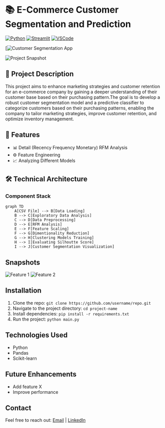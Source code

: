 #  📚 E-Commerce Customer Segmentation and Prediction

[![Python](https://img.shields.io/badge/Python-3.8%2B-blue.svg)](https://www.python.org/downloads/)
[![Streamlit](https://img.shields.io/badge/Streamlit-1.28%2B-FF4B4B.svg)](https://streamlit.io/)
[![VSCode](https://img.shields.io/badge/VSCode%20-Enabled-76B900.svg)](https://code.visualstudio.com/download)

[![Customer Segmentation App](https://youtu.be/0-fDxHk3SKA)

![Project Snapshot](image_url)

## 🌟 Project Description

This project aims to enhance marketing strategies and customer retention for an e-commerce company by gaining a deeper understanding of their customer base based on their purchasing pattern.The goal is to develop a robust customer segmentation model and a predictive classifier to categorize customers based on their purchasing patterns, enabling the company to tailor marketing strategies, improve customer retention, and optimize inventory management.



## 🎯 Features
- 📊 Detail (Recency Frequency Monetary) RFM Analysis
- ⚙️ Feature Engineering
- 📈 Analyzing Different Models

## 🛠️ Technical Architecture

### Component Stack
```mermaid
graph TD
    A[CSV File] --> B[Data Loading]
    B --> C[Exploratory Data Analysis]
    C --> D[Data Preprocessing]
    D --> E[RFM Analysis]
    E --> F[Feature Scaling]
    F --> G[Dimentionality Reduction]
    G --> H[Clustering Models Training]
    H --> I[Evaluating Silhoutte Score]
    I --> J[Customer Segmentation Visualization]
```


## Snapshots
![Feature 1](image_url)
![Feature 2](image_url)

## Installation
1. Clone the repo: `git clone https://github.com/username/repo.git`
2. Navigate to the project directory: `cd project-name`
3. Install dependencies: `pip install -r requirements.txt`
4. Run the project: `python main.py`

## Technologies Used
- Python
- Pandas
- Scikit-learn

## Future Enhancements
- Add feature X
- Improve performance

## Contact
Feel free to reach out: [Email](mailto:your_email@example.com) | [LinkedIn](your_linkedin_url)
